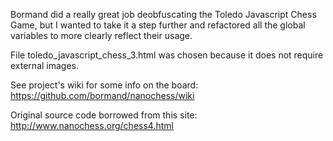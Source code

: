 
Bormand did a really great job deobfuscating the Toledo Javascript Chess Game,
but I wanted to take it a step further and refactored all the global variables to more clearly reflect their usage.

File toledo_javascript_chess_3.html was chosen because it does not require
external images.

See project's wiki for some info on the board:
https://github.com/bormand/nanochess/wiki

Original source code borrowed from this site:
http://www.nanochess.org/chess4.html

